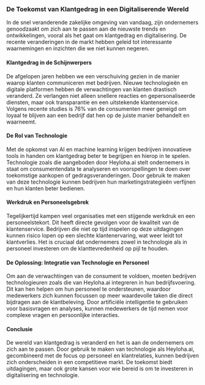 ### De Toekomst van Klantgedrag in een Digitaliserende Wereld

In de snel veranderende zakelijke omgeving van vandaag, zijn ondernemers genoodzaakt om zich aan te passen aan de nieuwste trends en ontwikkelingen, vooral als het gaat om klantgedrag en digitalisering. De recente veranderingen in de markt hebben geleid tot interessante waarnemingen en inzichten die we niet kunnen negeren.

#### Klantgedrag in de Schijnwerpers
De afgelopen jaren hebben we een verschuiving gezien in de manier waarop klanten communiceren met bedrijven. Nieuwe technologieën en digitale platformen hebben de verwachtingen van klanten drastisch veranderd. Ze verlangen niet alleen snellere reacties en gepersonaliseerde diensten, maar ook transparantie en een uitstekende klantenservice. Volgens recente studies is 76% van de consumenten meer geneigd om loyaal te blijven aan een bedrijf dat hen op de juiste manier behandelt en waarneemt.

#### De Rol van Technologie
Met de opkomst van AI en machine learning krijgen bedrijven innovatieve tools in handen om klantgedrag beter te begrijpen en hierop in te spelen. Technologie zoals die aangeboden door Heyloha.ai stelt ondernemers in staat om consumentendata te analyseren en voorspellingen te doen over toekomstige aankopen of gedragsveranderingen. Door gebruik te maken van deze technologie kunnen bedrijven hun marketingstrategieën verfijnen en hun klanten beter bedienen.

#### Werkdruk en Personeelsgebrek
Tegelijkertijd kampen veel organisaties met een stijgende werkdruk en een personeelstekort. Dit heeft directe gevolgen voor de kwaliteit van de klantenservice. Bedrijven die niet op tijd inspelen op deze uitdagingen kunnen risico lopen op een slechte klantenervaring, wat weer leidt tot klantverlies. Het is cruciaal dat ondernemers zowel in technologie als in personeel investeren om de klanttevredenheid op pijl te houden.

#### De Oplossing: Integratie van Technologie en Personeel
Om aan de verwachtingen van de consument te voldoen, moeten bedrijven technologieuren zoals die van Heyloha.ai integreren in hun bedrijfsvoering. Dit kan hen helpen om hun personeel te ondersteunen, waardoor medewerkers zich kunnen focussen op meer waardevolle taken die direct bijdragen aan de klantbeleving. Door artificiële intelligentie te gebruiken voor basisvragen en analyses, kunnen medewerkers de tijd nemen voor complexe vragen en persoonlijke interacties.

#### Conclusie
De wereld van klantgedrag is veranderd en het is aan de ondernemers om zich aan te passen. Door gebruik te maken van technologie als Heyloha.ai, gecombineerd met de focus op personeel en klantrelaties, kunnen bedrijven zich onderscheiden in een competitieve markt. De toekomst biedt uitdagingen, maar ook grote kansen voor wie bereid is om te investeren in digitalisering en technologie.